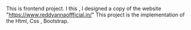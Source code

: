 This is frontend project. 
I this , I designed a copy of the website "https://www.reddyannaoffficial.in/"
This project is the implementation of the Html, Css , Bootstrap.
